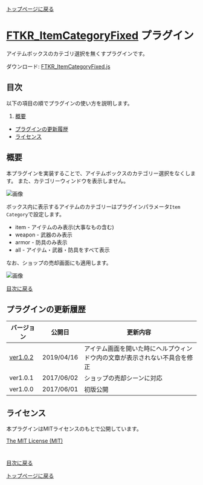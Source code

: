 [トップページに戻る](README.md)

# [FTKR_ItemCategoryFixed](FTKR_ItemCategoryFixed.js) プラグイン

アイテムボックスのカテゴリ選択を無くすプラグインです。

ダウンロード: [FTKR_ItemCategoryFixed.js](https://raw.githubusercontent.com/futokoro/RPGMaker/master/FTKR_ItemCategoryFixed.js)

## 目次

以下の項目の順でプラグインの使い方を説明します。
1. [概要](#概要)
* [プラグインの更新履歴](#プラグインの更新履歴)
* [ライセンス](#ライセンス)

## 概要

本プラグインを実装することで、アイテムボックスのカテゴリー選択をなくします。
また、カテゴリーウィンドウを表示しません。

![画像](image/FTKR_ItemCategoryFixed/n01_001.png)

ボックス内に表示するアイテムのカテゴリーはプラグインパラメータ`Item Category`で設定します。
 * item   - アイテムのみ表示(大事なもの含む)
 * weapon - 武器のみ表示
 * armor  - 防具のみ表示
 * all    - アイテム・武器・防具をすべて表示

なお、ショップの売却画面にも適用します。

![画像](image/FTKR_ItemCategoryFixed/n01_002.png)

[目次に戻る](#目次)

## プラグインの更新履歴

| バージョン | 公開日 | 更新内容 |
| --- | --- | --- |
| [ver1.0.2](FTKR_ItemCategoryFixed.js) | 2019/04/16 | アイテム画面を開いた時にヘルプウィンドウ内の文章が表示されない不具合を修正 |
| ver1.0.1 | 2017/06/02 | ショップの売却シーンに対応 |
| ver1.0.0 | 2017/06/01 | 初版公開 |

## ライセンス

本プラグインはMITライセンスのもとで公開しています。

[The MIT License (MIT)](https://opensource.org/licenses/mit-license.php)

#
[目次に戻る](#目次)

[トップページに戻る](README.md)